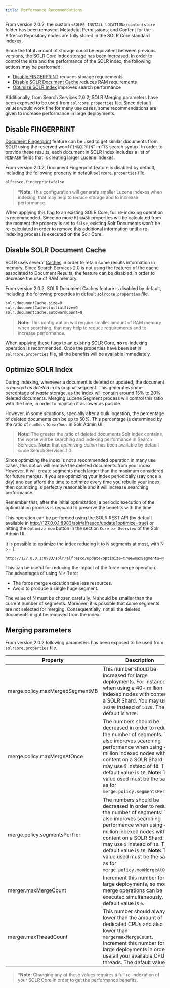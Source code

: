 ```yaml
---
title: Performance Recommendations
---
```


From version 2.0.2, the custom `<SOLR6_INSTALL_LOCATION>/contentstore` folder has been removed. Metadata, Permissions, and Content for the Alfresco Repository nodes are fully stored in the SOLR Core standard indexes.

Since the total amount of storage could be equivalent between previous versions, the SOLR Core Index storage has been increased. In order to control the size and the performance of the SOLR index, the following actions may be performed:

* [Disable FINGERPRINT](#disable-fingerprint) reduces storage requirements
* [Disable SOLR Document Cache](#disable-solr-document-cache) reduces RAM requirements
* [Optimize SOLR Index](#optimize-solr-index) improves search performance

Additionally, from Search Services 2.0.2, SOLR Merging parameters have been exposed to be used from `solrcore.properties` file. Since default values would work fine for many use cases, some recommendations are given to increase performance in large deployments.

## Disable FINGERPRINT

[Document Fingerprint](https://docs.alfresco.com/search-services/latest/admin/#document-fingerprints) feature can be used to get similar documents from SOLR using the reserved word `FINGERPRINT` in `FTS` search syntax. In order to provide these results, each document in SOLR Index includes a list of `MINHASH` fields that is creating larger Lucene Indexes.

From version 2.0.2, Document Fingerprint feature is disabled by default, including the following property in default `solrcore.properties` file.

```bash
alfresco.fingerprint=false
```

> ***Note:** This configuration will generate smaller Lucene indexes when indexing, that may help to reduce storage and to increase performance.

When applying this flag to an existing SOLR Core, full re-indexing operation is recommended. Since no more `MINHASH` properties will be calculated from the moment the property is set to `false`, existing Solr Documents won't be re-calculated in order to remove this additional information until a re-indexing process is executed on the Solr Core.

## Disable SOLR Document Cache

SOLR uses several [Caches](https://solr.apache.org/guide/6_6/query-settings-in-solrconfig.html#QuerySettingsinSolrConfig-Caches) in order to retain some results information in memory. Since Search Services 2.0 is not using the features of the cache associated to Document Results, the feature can be disabled in order to decrease the use of RAM memory.

From version 2.0.2, SOLR Document Caches feature is disabled by default, including the following properties in default `solrcore.properties` file.

```bash
solr.documentCache.size=0
solr.documentCache.initialSize=0
solr.documentCache.autowarmCount=0
```

> **Note:** This configuration will require smaller amount of RAM memory when searching, that may help to reduce requirements and to increase performance.

When applying these flags to an existing SOLR Core, **no** re-indexing operation is recommended. Once the properties have been set in `solrcore.properties` file, all the benefits will be available immediately.

## Optimize SOLR Index

During indexing, whenever a document is deleted or updated, the document is *marked as deleted* in its original segment. This generates some percentage of *waste* storage, as the index will contain around 15% to 20% deleted documents. Merging Lucene Segment process will control this ratio with the time, in order to maintain it as lower as posible.

However, in some situations, specially after a bulk ingestion, the percentage of deleted documents can be up to 50%. This percentage is determined by the ratio of `numDocs` to `maxDocs` in Solr Admin UI.

> **Note:** The greater the ratio of deleted documents Solr Index contains, the worse will be searching and indexing performance in Search Services.
> **Note:** that *optimizing action* has been available by default since Search Services 1.0.

Since optimizing the index is not a recommended operation in many use cases, this option will remove the deleted documents from your index. However, it will create segments much larger than the maximum considered for future merges. If you are optimizing your index periodically (say once a day) and can afford the time to optimize every time you rebuild your index, then optimizing is perfectly reasonable and it will increase searching performance.

Remember that, after the initial optimization, a periodic execution of the optimization process is *required* to preserve the benefits with the time.

This operation can be performed using the SOLR REST API (by default available in http://127.0.0.1:8983/solr/alfresco/update?optimize=true) or hitting the `Optimize now` button in the section `Core >> Overview` of the Solr Admin UI.

It is possible to optimize the index reducing it to N segments at most, with N >= 1.
```text
http://127.0.0.1:8983/solr/alfresco/update?optimize=true&maxSegments=N
```

This can be useful for reducing the impact of the force merge operation. The advantages of using N > 1 are:

* The force merge execution take less resources.
* Avoid to produce a single huge segment.

The value of N must be chosen carefully. N should be smaller than the current number of segments. Moreover, it is possible that some segments are not selected for merging. Consequentially, not all the deleted documents might be removed from the index.

## Merging parameters

From version 2.0.2 following parameters has been exposed to be used from `solrcore.properties` file.

| Property | Description |
| ------------- |----------- |
| merge.policy.maxMergedSegmentMB | This number shoud be increased for large deployments. For instance, when using a 40+ million indexed nodes with content on a SOLR Shard. You may use `10240` instead of `5120`. The default is `5120`. |
| merge.policy.maxMergeAtOnce | The numbers should be decreased in order to reduce the number of segments. This also improves searching performance when using 40+ million indexed nodes with content on a SOLR Shard. You may use `5` instead of `10`. The default value is `10`, **Note:** The value used must be the same as for `merge.policy.segmentsPerTier`. |
| merge.policy.segmentsPerTier | The numbers should be decreased in order to reduce the number of segments. This also improves searching performance when using 40+ million indexed nodes with content on a SOLR Shard. You may use `5` instead of `10`. The default value is `10`, **Note:** The value used must be the same as for `merge.policy.maxMergeAtOnce`. |
| merger.maxMergeCount | Increment this number for large deployments, so more merge operations can be executed simultaneously. The default value is `6`. |
| merger.maxThreadCount | This number should always be lower than the amount of dedicated CPUs and also lower than `mergermaxMergeCount`. Increment this number for large deployments in order to use all your available CPU threads. The default value is `3`. |

> ***Note:** Changing any of these values requires a full re-indexation of your SOLR Core in order to get the performance benefits.
